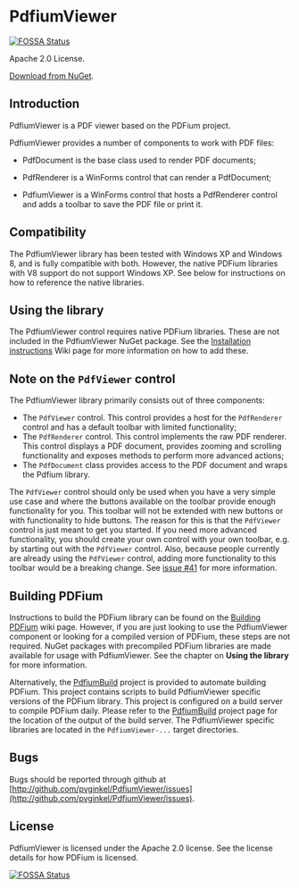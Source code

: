 # PdfiumViewer
[![FOSSA Status](https://app.fossa.io/api/projects/git%2Bgithub.com%2Fmaximizer%2FPdfiumViewer.svg?type=shield)](https://app.fossa.io/projects/git%2Bgithub.com%2Fmaximizer%2FPdfiumViewer?ref=badge_shield)


Apache 2.0 License.

[Download from NuGet](http://nuget.org/packages/PdfiumViewer).

## Introduction

PdfiumViewer is a PDF viewer based on the PDFium project.

PdfiumViewer provides a number of components to work with PDF files:

* PdfDocument is the base class used to render PDF documents;

* PdfRenderer is a WinForms control that can render a PdfDocument;

* PdfiumViewer is a WinForms control that hosts a PdfRenderer control and
  adds a toolbar to save the PDF file or print it.

## Compatibility

The PdfiumViewer library has been tested with Windows XP and Windows 8, and
is fully compatible with both. However, the native PDFium libraries with V8
support do not support Windows XP. See below for instructions on how to
reference the native libraries.

## Using the library

The PdfiumViewer control requires native PDFium libraries. These are not included
in the PdfiumViewer NuGet package. See the [Installation instructions](https://github.com/pvginkel/PdfiumViewer/wiki/Installation-instructions)
Wiki page for more information on how to add these.

## Note on the `PdfViewer` control

The PdfiumViewer library primarily consists out of three components:

* The `PdfViewer` control. This control provides a host for the `PdfRenderer`
  control and has a default toolbar with limited functionality;
* The `PdfRenderer` control. This control implements the raw PDF renderer.
  This control displays a PDF document, provides zooming and scrolling
  functionality and exposes methods to perform more advanced actions;
* The `PdfDocument` class provides access to the PDF document and wraps
  the Pdfium library.

The `PdfViewer` control should only be used when you have a very simple use
case and where the buttons available on the toolbar provide enough functionality
for you. This toolbar will not be extended with new buttons or with functionality
to hide buttons. The reason for this is that the `PdfViewer` control is just
meant to get you started. If you need more advanced functionality, you should
create your own control with your own toolbar, e.g. by starting out with
the `PdfViewer` control. Also, because people currently are already using the
`PdfViewer` control, adding more functionality to this toolbar would be
a breaking change. See [issue #41](https://github.com/pvginkel/PdfiumViewer/issues/41)
for more information.

## Building PDFium

Instructions to build the PDFium library can be found on the [Building PDFium](https://github.com/pvginkel/PdfiumViewer/wiki/Building-PDFium)
wiki page. However, if you are just looking to use the PdfiumViewer component
or looking for a compiled version of PDFium, these steps are not required.
NuGet packages with precompiled PDFium libraries are made available for
usage with PdfiumViewer. See the chapter on **Using the library** for more
information.

Alternatively, the [PdfiumBuild](https://github.com/pvginkel/PdfiumBuild) project
is provided to automate building PDFium. This project contains scripts to
build PdfiumViewer specific versions of the PDFium library. This project
is configured on a build server to compile PDFium daily. Please refer to
the [PdfiumBuild](https://github.com/pvginkel/PdfiumBuild) project page
for the location of the output of the build server. The PdfiumViewer specific
libraries are located in the `PdfiumViewer-...` target directories.

## Bugs

Bugs should be reported through github at
[http://github.com/pvginkel/PdfiumViewer/issues](http://github.com/pvginkel/PdfiumViewer/issues).

## License

PdfiumViewer is licensed under the Apache 2.0 license. See the license details for how PDFium is licensed.


[![FOSSA Status](https://app.fossa.io/api/projects/git%2Bgithub.com%2Fmaximizer%2FPdfiumViewer.svg?type=large)](https://app.fossa.io/projects/git%2Bgithub.com%2Fmaximizer%2FPdfiumViewer?ref=badge_large)